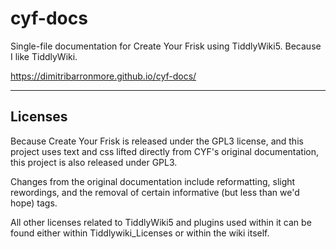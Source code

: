 # cyf-docs
Single-file documentation for Create Your Frisk using TiddlyWiki5. Because I like TiddlyWiki.

https://dimitribarronmore.github.io/cyf-docs/

***

## Licenses
Because Create Your Frisk is released under the GPL3 license, and this project uses text and css lifted directly from CYF's original documentation, this project is also released under GPL3. 

Changes from the original documentation include reformatting, slight rewordings, and the removal of certain informative (but less than we'd hope) tags.

All other licenses related to TiddlyWiki5 and plugins used within it can be found either within Tiddlywiki_Licenses or within the wiki itself.
